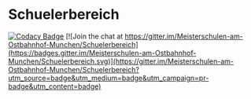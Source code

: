 # Schuelerbereich


[![Codacy Badge](https://app.codacy.com/project/badge/Grade/6d5037f02c7943c0b88fe7dc75eda199)](https://www.codacy.com/gh/Meisterschulen-am-Ostbahnhof-Munchen/Schuelerbereich/dashboard?utm_source=github.com&amp;utm_medium=referral&amp;utm_content=Meisterschulen-am-Ostbahnhof-Munchen/Schuelerbereich&amp;utm_campaign=Badge_Grade) [![Join the chat at https://gitter.im/Meisterschulen-am-Ostbahnhof-Munchen/Schuelerbereich](https://badges.gitter.im/Meisterschulen-am-Ostbahnhof-Munchen/Schuelerbereich.svg)](https://gitter.im/Meisterschulen-am-Ostbahnhof-Munchen/Schuelerbereich?utm_source=badge&utm_medium=badge&utm_campaign=pr-badge&utm_content=badge)
